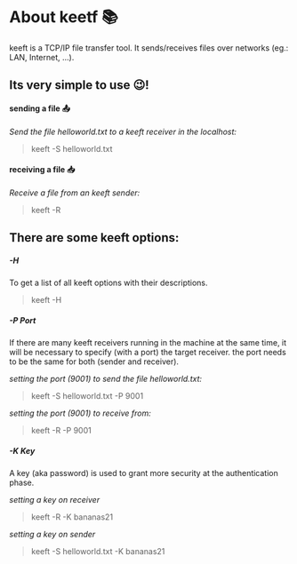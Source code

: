 # About keetf 📚
keeft is a TCP/IP file transfer tool. It sends/receives files over networks (eg.: LAN, Internet, ...).

## Its very simple to use 😉!

#### sending a file 📤

_Send the file helloworld.txt to a keeft receiver in the localhost:_

> keeft -S helloworld.txt  

#### receiving a file 📥

_Receive a file from an keeft sender:_

> keeft -R

## There are some keeft options:

##### -H 
To get a list of all keeft options with their descriptions.

> keeft -H

##### -P _Port_
If there are many keeft receivers running in the machine at the same time, it will be necessary to specify (with a port) the target receiver. the port needs to be the same for both (sender and receiver).

_setting the port (9001) to send the file helloworld.txt:_  

> keeft -S helloworld.txt -P 9001 

_setting the port (9001) to receive from:_

> keeft -R -P 9001 

##### -K _Key_ 
A key (aka password) is used to grant more security at the authentication phase.

_setting a key on receiver_

> keeft -R -K bananas21

_setting a key on sender_

> keeft -S helloworld.txt -K bananas21



